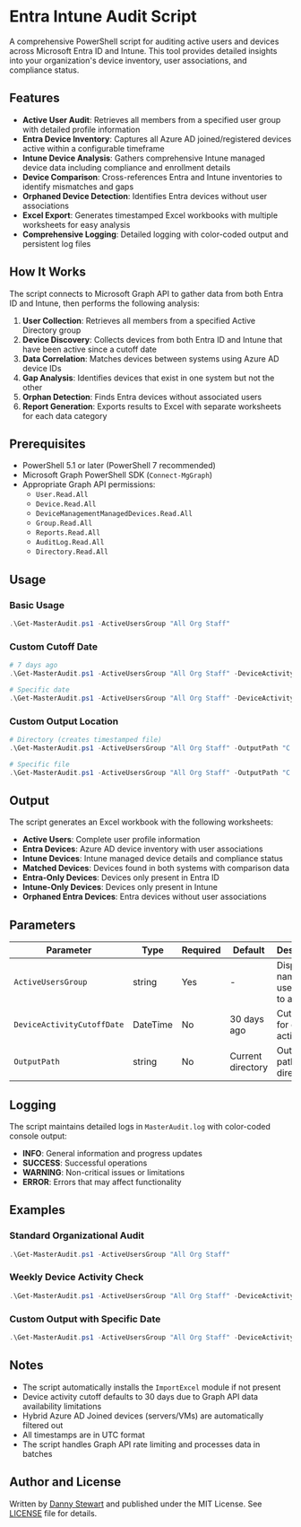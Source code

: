 # Entra Intune Audit Script

A comprehensive PowerShell script for auditing active users and devices across Microsoft Entra ID and Intune. This tool provides detailed insights into your organization's device inventory, user associations, and compliance status.

## Features

- **Active User Audit**: Retrieves all members from a specified user group with detailed profile information
- **Entra Device Inventory**: Captures all Azure AD joined/registered devices active within a configurable timeframe
- **Intune Device Analysis**: Gathers comprehensive Intune managed device data including compliance and enrollment details
- **Device Comparison**: Cross-references Entra and Intune inventories to identify mismatches and gaps
- **Orphaned Device Detection**: Identifies Entra devices without user associations
- **Excel Export**: Generates timestamped Excel workbooks with multiple worksheets for easy analysis
- **Comprehensive Logging**: Detailed logging with color-coded output and persistent log files

## How It Works

The script connects to Microsoft Graph API to gather data from both Entra ID and Intune, then performs the following analysis:

1. **User Collection**: Retrieves all members from a specified Active Directory group
2. **Device Discovery**: Collects devices from both Entra ID and Intune that have been active since a cutoff date
3. **Data Correlation**: Matches devices between systems using Azure AD device IDs
4. **Gap Analysis**: Identifies devices that exist in one system but not the other
5. **Orphan Detection**: Finds Entra devices without associated users
6. **Report Generation**: Exports results to Excel with separate worksheets for each data category

## Prerequisites

- PowerShell 5.1 or later (PowerShell 7 recommended)
- Microsoft Graph PowerShell SDK (`Connect-MgGraph`)
- Appropriate Graph API permissions:
  - `User.Read.All`
  - `Device.Read.All`
  - `DeviceManagementManagedDevices.Read.All`
  - `Group.Read.All`
  - `Reports.Read.All`
  - `AuditLog.Read.All`
  - `Directory.Read.All`

## Usage

### Basic Usage

```powershell
.\Get-MasterAudit.ps1 -ActiveUsersGroup "All Org Staff"
```

### Custom Cutoff Date

```powershell
# 7 days ago
.\Get-MasterAudit.ps1 -ActiveUsersGroup "All Org Staff" -DeviceActivityCutoffDate (Get-Date).AddDays(-7)

# Specific date
.\Get-MasterAudit.ps1 -ActiveUsersGroup "All Org Staff" -DeviceActivityCutoffDate "2025-01-15 00:00:00"
```

### Custom Output Location

```powershell
# Directory (creates timestamped file)
.\Get-MasterAudit.ps1 -ActiveUsersGroup "All Org Staff" -OutputPath "C:\Audit"

# Specific file
.\Get-MasterAudit.ps1 -ActiveUsersGroup "All Org Staff" -OutputPath "C:\OneDrive\MasterAudit.xlsx"
```

## Output

The script generates an Excel workbook with the following worksheets:

- **Active Users**: Complete user profile information
- **Entra Devices**: Azure AD device inventory with user associations
- **Intune Devices**: Intune managed device details and compliance status
- **Matched Devices**: Devices found in both systems with comparison data
- **Entra-Only Devices**: Devices only present in Entra ID
- **Intune-Only Devices**: Devices only present in Intune
- **Orphaned Entra Devices**: Entra devices without user associations

## Parameters

| Parameter | Type | Required | Default | Description |
|-----------|------|----------|---------|-------------|
| `ActiveUsersGroup` | string | Yes | - | Display name of the user group to audit |
| `DeviceActivityCutoffDate` | DateTime | No | 30 days ago | Cutoff date for device activity |
| `OutputPath` | string | No | Current directory | Output file path or directory |

## Logging

The script maintains detailed logs in `MasterAudit.log` with color-coded console output:

- **INFO**: General information and progress updates
- **SUCCESS**: Successful operations
- **WARNING**: Non-critical issues or limitations
- **ERROR**: Errors that may affect functionality

## Examples

### Standard Organizational Audit

```powershell
.\Get-MasterAudit.ps1 -ActiveUsersGroup "All Org Staff"
```

### Weekly Device Activity Check

```powershell
.\Get-MasterAudit.ps1 -ActiveUsersGroup "All Org Staff" -DeviceActivityCutoffDate (Get-Date).AddDays(-7)
```

### Custom Output with Specific Date

```powershell
.\Get-MasterAudit.ps1 -ActiveUsersGroup "All Org Staff" -DeviceActivityCutoffDate "2025-01-01 00:00:00" -OutputPath "C:\Reports\WeeklyAudit.xlsx"
```

## Notes

- The script automatically installs the `ImportExcel` module if not present
- Device activity cutoff defaults to 30 days due to Graph API data availability limitations
- Hybrid Azure AD Joined devices (servers/VMs) are automatically filtered out
- All timestamps are in UTC format
- The script handles Graph API rate limiting and processes data in batches

## Author and License

Written by [Danny Stewart](https://github.com/dannystewart/entra-intune-audit) and published under the MIT License. See [LICENSE](LICENSE) file for details.
